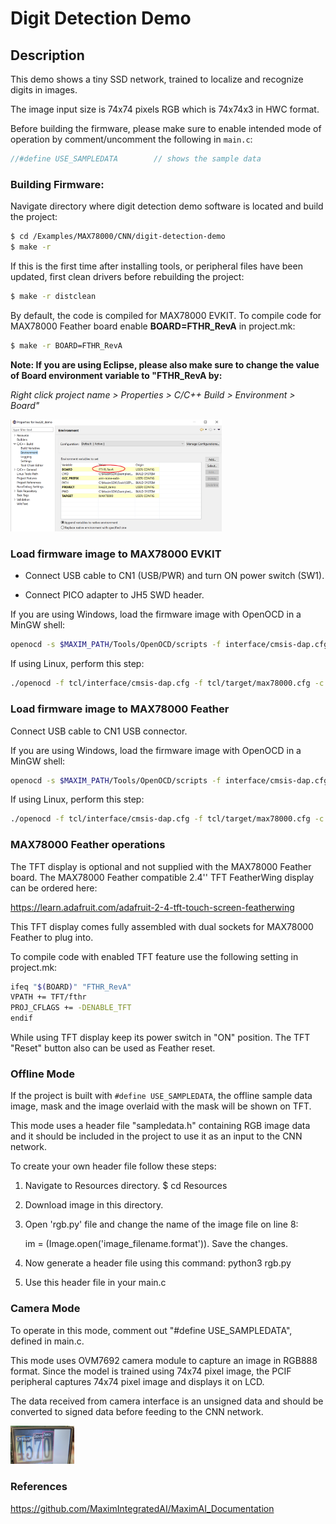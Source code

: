 # Digit Detection Demo



Description
-----------

This demo shows a tiny SSD network, trained to localize and recognize digits in images.

The image input size is 74x74 pixels RGB which is 74x74x3 in HWC format.


Before building the firmware, please make sure to enable intended mode of operation by comment/uncomment the following in `main.c`:

```c
//#define USE_SAMPLEDATA        // shows the sample data
```

### Building Firmware:

Navigate directory where digit detection demo software is located and build the project:

```bash
$ cd /Examples/MAX78000/CNN/digit-detection-demo
$ make -r
```

If this is the first time after installing tools, or peripheral files have been updated, first clean drivers before rebuilding the project:

```bash
$ make -r distclean
```

By default, the code is compiled for MAX78000 EVKIT.  To compile code for MAX78000 Feather board enable **BOARD=FTHR_RevA** in project.mk:

```bash
$ make -r BOARD=FTHR_RevA
```

**Note: If you are using Eclipse, please also make sure to change the value of Board environment variable to "FTHR_RevA by:**

*Right click project name > Properties > C/C++ Build > Environment > Board"*

<img src="./Resources/eclipse_board.png" style="zoom:33%;" />

### Load firmware image to MAX78000 EVKIT

- Connect USB cable to CN1 (USB/PWR) and turn ON power switch (SW1).

- Connect PICO adapter to JH5 SWD header.

If you are using Windows, load the firmware image with OpenOCD in a MinGW shell:

```bash
openocd -s $MAXIM_PATH/Tools/OpenOCD/scripts -f interface/cmsis-dap.cfg -f target/max78000.cfg -c "program build/max78000.elf reset exit"
```

If using Linux, perform this step:

```bash
./openocd -f tcl/interface/cmsis-dap.cfg -f tcl/target/max78000.cfg -c "program build/max78000.elf verify reset exit"
```

### Load firmware image to MAX78000 Feather

Connect USB cable to CN1 USB connector.

If you are using Windows, load the firmware image with OpenOCD in a MinGW shell:

```bash
openocd -s $MAXIM_PATH/Tools/OpenOCD/scripts -f interface/cmsis-dap.cfg -f target/max78000.cfg -c "program build/max78000.elf reset exit"
```

If using Linux, perform this step:

```bash
./openocd -f tcl/interface/cmsis-dap.cfg -f tcl/target/max78000.cfg -c "program build/max78000.elf verify reset exit"
```

### MAX78000 Feather operations

The TFT display is optional and not supplied with the MAX78000 Feather board.
The MAX78000 Feather compatible 2.4'' TFT FeatherWing display can be ordered here:

https://learn.adafruit.com/adafruit-2-4-tft-touch-screen-featherwing

This TFT display comes fully assembled with dual sockets for MAX78000 Feather to plug into.

To compile code with enabled TFT feature use the following setting in project.mk:

```bash
ifeq "$(BOARD)" "FTHR_RevA"
VPATH += TFT/fthr
PROJ_CFLAGS += -DENABLE_TFT
endif
```

While using TFT display keep its power switch in "ON" position. The TFT "Reset" button also can be used as Feather reset.

### Offline Mode

If the project is built with `#define USE_SAMPLEDATA`, the offline sample data image, mask and the image overlaid with the mask will be shown on TFT.

This mode uses a header file "sampledata.h" containing RGB image data and it should be included in the project to use it as an input to the CNN network. 

To create your own header file follow these steps:

1. Navigate to Resources directory. $ cd Resources

2. Download image in this directory.

3. Open 'rgb.py' file and change the name of the image file on line 8:

   im = (Image.open('image_filename.format')). Save the changes.

4. Now generate a header file using this command: python3 rgb.py

5. Use this header file in your main.c

### Camera Mode 

To operate in this mode, comment out "#define USE\_SAMPLEDATA", defined in main.c.

This mode uses OVM7692 camera module to capture an image in RGB888 format. Since the model is trained using 74x74 pixel image, the PCIF peripheral captures 74x74 pixel image and displays it on LCD.

The data received from camera interface is an unsigned data and should be converted to signed data before feeding to the CNN network.

<img src="Resources/evkit.jpg" style="zoom: 10%;" />

### References

https://github.com/MaximIntegratedAI/MaximAI_Documentation